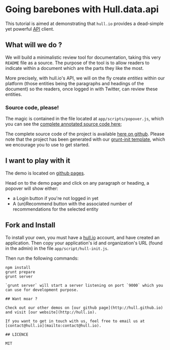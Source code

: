 # Going barebones with Hull.data.api

This tutorial is aimed at demonstrating that `hull.io` provides a dead-simple yet powerful [API](http://hull.io/docs/api) client.

## What will we do ?

We will build a minimalistic review tool for documentation, taking this very `README` file
as a source.
The purpose of the tool is to allow readers to indicate within a document which are the parts
they like the most.

More precisely, with hull.io's API, we will on the fly create _entities_ within our platform
(those entities being the paragraphs and headings of the document) so the readers,
once logged in with Twitter, can review these entities.

### Source code, please!

The magic is contained in the file located at `app/scripts/popover.js`, which you can see the
[complete annotated source code here](./app/docs/popover.html);

The complete source code of the project is available [here on github](http://github.com/hull/review_demo).
Please note that the project has been generated with our [grunt-init template](https://github.com/hull/grunt-init-hull),
which we encourage you to use to get started.

## I want to play with it

The demo is located on [github pages](http://hull.github.io/review_demo).

Head on to the demo page and click on any paragraph or heading, a popover will show either:

* a Login button if you're not logged in yet
* A (un)Recommend button with the associated number of recommendations for the selected entity


## Fork and Install

To install your own, you must have a [hull.io](http://hull.io) account, and have created an application.
Then copy your application's id and organization's URL (found in the admin) in the file `app/script/hull-init.js`.

Then run the following commands:

```
npm install
grunt prepare
grunt server

`grunt server` will start a server listening on port `9000` which you can use for development purpose.

## Want moar ?

Check out our other demos on [our github page](http://hull.github.io) and visit [our website](http://hull.io).

If you want to get in touch with us, feel free to email us at [contact@hull.io](mailto:contact@hull.io).

## LICENCE

MIT


